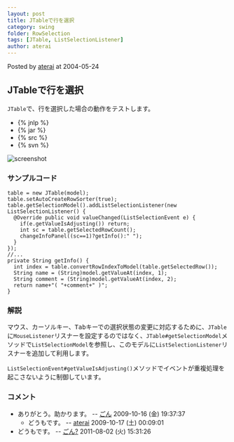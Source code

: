 ```yaml
---
layout: post
title: JTableで行を選択
category: swing
folder: RowSelection
tags: [JTable, ListSelectionListener]
author: aterai
---
```


Posted by [aterai](http://terai.xrea.jp/aterai.html) at 2004-05-24

## JTableで行を選択
`JTable`で、行を選択した場合の動作をテストします。

- {% jnlp %}
- {% jar %}
- {% src %}
- {% svn %}

<!-- dummy comment line for breaking list -->

![screenshot](http://lh4.ggpht.com/_9Z4BYR88imo/TQTSWRoWNRI/AAAAAAAAAio/X-jqAVKs3Bw/s800/RowSelection.png)

### サンプルコード
<pre class="prettyprint"><code>table = new JTable(model);
table.setAutoCreateRowSorter(true);
table.getSelectionModel().addListSelectionListener(new ListSelectionListener() {
  @Override public void valueChanged(ListSelectionEvent e) {
    if(e.getValueIsAdjusting()) return;
    int sc = table.getSelectedRowCount();
    changeInfoPanel((sc==1)?getInfo():" ");
  }
});
//...
private String getInfo() {
  int index = table.convertRowIndexToModel(table.getSelectedRow());
  String name = (String)model.getValueAt(index, 1);
  String comment = (String)model.getValueAt(index, 2);
  return name+"( "+comment+" )";
}
</code></pre>

### 解説
マウス、カーソルキー、<kbd>Tab</kbd>キーでの選択状態の変更に対応するために、`JTable`に`MouseListener`リスナーを設定するのではなく、`JTable#getSelectionModel`メソッドで`ListSelectionModel`を参照し、このモデルに`ListSelectionListener`リスナーを追加して利用します。

`ListSelectionEvent#getValueIsAdjusting()`メソッドでイベントが重複処理を起こさないように制御しています。

### コメント
- ありがとう。助かります。 -- [ごん](http://terai.xrea.jp/ごん.html) 2009-10-16 (金) 19:37:37
    - どうもです。 -- [aterai](http://terai.xrea.jp/aterai.html) 2009-10-17 (土) 00:09:01
- どうもです。  -- [ごん?](http://terai.xrea.jp/ごん?.html) 2011-08-02 (火) 15:31:26

<!-- dummy comment line for breaking list -->

